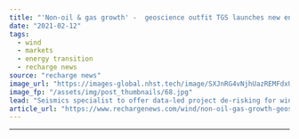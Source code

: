 ```yaml
---
title: "'Non-oil & gas growth' -  geoscience outfit TGS launches new energy business"
date: "2021-02-12"
tags: 
  - wind
  - markets
  - energy transition
  - recharge news
source: "recharge news"
image_url: "https://images-global.nhst.tech/image/SXJnRG4vNjhUazREMFdxUUsxdUV3REM4WTBIa2xUYldnSmg4QmN0Z3VGRT0=/nhst/binary/50be2f3a4ac92e7fdb6b449fc0c5ea54"
image_fp: "/assets/img/post_thumbnails/68.jpg"
lead: "Seismics specialist to offer data-led project de-risking for wind, solar and geothermal energy sectors, as well as for carbon capture and storage and deep sea mining"
article_url: "https://www.rechargenews.com/wind/non-oil-gas-growth-geoscience-outfit-tgs-launches-new-energy-business/2-1-962098"
---
```


---
